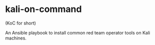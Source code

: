 # kali-on-command

(KoC for short)

An Ansible playbook to install common red team operator tools on Kali machines.
